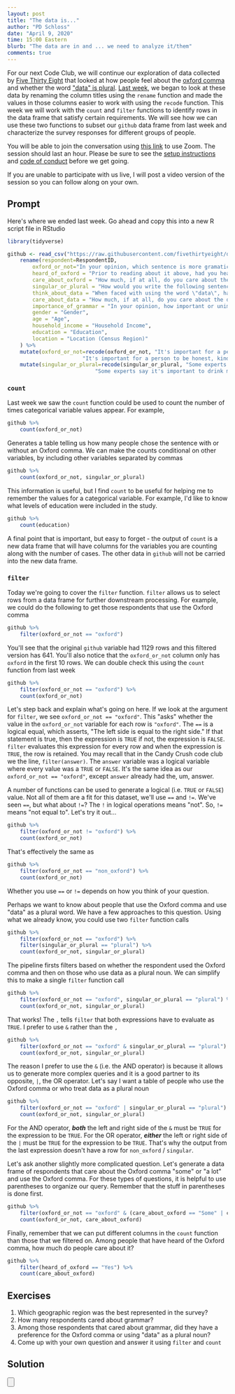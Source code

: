 ```yaml
---
layout: post
title: "The data is..."
author: "PD Schloss"
date: "April 9, 2020"
time: 15:00 Eastern
blurb: "The data are in and ... we need to analyze it/them"
comments: true
---
```


For our next Code Club, we will continue our exploration of data collected by [Five Thirty Eight](https://fivethirtyeight.com/features/elitist-superfluous-or-popular-we-polled-americans-on-the-oxford-comma/) that looked at how people feel about the [oxford comma](https://knowyourmeme.com/photos/946417) and whether the word ["data" is plural](https://en.wikipedia.org/wiki/Yes_(band)). [Last week](2020-04-02-the-data-are), we began to look at these data by renaming the column titles using the `rename` function and made the values in those columns easier to work with using the `recode` function. This week we will work with the `count` and `filter` functions to identify rows in the data frame that satisfy certain requirements. We will see how we can use these two functions to subset our `github` data frame from last week and characterize the survey responses for different groups of people.

You will be able to join the conversation using [this link](https://zoom.us/j/593937827?pwd=ZUxNM3M4djdBVEM4VE5DKzlGZzhLZz09) to use Zoom. The session should last an hour. Please be sure to see the [setup instructions](/code_club/setup-instructions) and [code of conduct](/code_club/code-of-conduct) before we get going.

<!-- YouTube link -->
If you are unable to participate with us live, I will post a video version of the session so you can follow along on your own.


## Prompt

Here's where we ended last week. Go ahead and copy this into a new R script file in RStudio

```R
library(tidyverse)

github <- read_csv("https://raw.githubusercontent.com/fivethirtyeight/data/master/comma-survey/comma-survey.csv") %>%
	rename(respondent=RespondentID,
		oxford_or_not="In your opinion, which sentence is more gramatically correct?",
		heard_of_oxford = "Prior to reading about it above, had you heard of the serial (or Oxford) comma?",
		care_about_oxford = "How much, if at all, do you care about the use (or lack thereof) of the serial (or Oxford) comma in grammar?",
		singular_or_plural = "How would you write the following sentence?",
		think_about_data = "When faced with using the word \"data\", have you ever spent time considering if the word was a singular or plural noun?",
		care_about_data = "How much, if at all, do you care about the debate over the use of the word \"data\" as a singluar or plural noun?",
		importance_of_grammar = "In your opinion, how important or unimportant is proper use of grammar?",
		gender = "Gender",
		age = "Age",
		household_income = "Household Income",
		education = "Education",
		location = "Location (Census Region)"
	) %>%
	mutate(oxford_or_not=recode(oxford_or_not, "It's important for a person to be honest, kind and loyal."="non_oxford",
						"It's important for a person to be honest, kind, and loyal."="oxford")) %>%
	mutate(singular_or_plural=recode(singular_or_plural, "Some experts say it's important to drink milk, but the data is inconclusive."="singular",
							"Some experts say it's important to drink milk, but the data are inconclusive."="plural"))
```

### `count`

Last week we saw the `count` function could be used to count the number of times categorical variable values appear. For example,

```R
github %>%
	count(oxford_or_not)
```

Generates a table telling us how many people chose the sentence with or without an Oxford comma. We can make the counts conditional on other variables, by including other variables separated by commas

```R
github %>%
	count(oxford_or_not, singular_or_plural)
```

This information is useful, but I find `count` to be useful for helping me to remember the values for a categorical variable. For example, I'd like to know what levels of education were included in the study.

```R
github %>%
	count(education)
```

A final point that is important, but easy to forget - the output of `count` is a new data frame that will have columns for the variables you are counting along with the number of cases. The other data in `github` will not be carried into the new data frame.


### `filter`

Today we're going to cover the `filter` function. `filter` allows us to select rows from a data frame for further downstream processing. For example, we could do the following to get those respondents that use the Oxford comma

```R
github %>%
	filter(oxford_or_not == "oxford")
```

You'll see that the original `github` variable had 1129 rows and this filtered version has 641. You'll also notice that the `oxford_or_not` column only has `oxford` in the first 10 rows. We can double check this using the `count` function from last week

```R
github %>%
	filter(oxford_or_not == "oxford") %>%
	count(oxford_or_not)
```

Let's step back and explain what's going on here. If we look at the argument for `filter`, we see `oxford_or_not == "oxford"`. This "asks" whether the value in the `oxford_or_not` variable for each row is `"oxford"`. The `==` is a logical equal, which asserts, "The left side is equal to the right side." If that statement is true, then the expression is `TRUE` if not, the expression is `FALSE`. `filter` evaluates this expression for every row and when the expression is `TRUE`, the row is retained. You may recall that in the Candy Crush code club we the line, `filter(answer)`. The `answer` variable was a logical variable where every value was a `TRUE` or `FALSE`. It's the same idea as our `oxford_or_not == "oxford"`, except `answer` already had the, um, answer.

A number of functions can be used to generate a logical (i.e. `TRUE` or `FALSE`) value. Not all of them are a fit for this dataset, we'll use `==` and `!=`. We've seen `==`, but what about `!=`? The `!` in logical operations means "not". So, `!=` means "not equal to". Let's try it out...

```R
github %>%
	filter(oxford_or_not != "oxford") %>%
	count(oxford_or_not)
```

That's effectively the same as

```R
github %>%
	filter(oxford_or_not == "non_oxford") %>%
	count(oxford_or_not)
```

Whether you use `==` or `!=` depends on how you think of your question.

Perhaps we want to know about people that use the Oxford comma and use "data" as a plural word. We have a few approaches to this question. Using what we already know, you could use two `filter` function calls

```R
github %>%
	filter(oxford_or_not == "oxford") %>%
	filter(singular_or_plural == "plural") %>%
	count(oxford_or_not, singular_or_plural)
```

The pipeline firsts filters based on whether the respondent used the Oxford comma and then on those who use data as a plural noun. We can simplify this to make a single `filter` function call

```R
github %>%
	filter(oxford_or_not == "oxford", singular_or_plural == "plural") %>%
	count(oxford_or_not, singular_or_plural)
```

That works! The `,` tells `filter` that both expressions have to evaluate as `TRUE`. I prefer to use `&` rather than the `,`

```R
github %>%
	filter(oxford_or_not == "oxford" & singular_or_plural == "plural") %>%
	count(oxford_or_not, singular_or_plural)
```

The reason I prefer to use the `&` (i.e. the AND operator) is because it allows us to generate more complex queries and it is a good partner to its opposite, `|`, the OR operator. Let's say I want a table of people who use the Oxford comma or who treat data as a plural noun

```R
github %>%
	filter(oxford_or_not == "oxford" | singular_or_plural == "plural") %>%
	count(oxford_or_not, singular_or_plural)
```

For the AND operator, ***both*** the left and right side of the `&` must be `TRUE` for the expression to be `TRUE`. For the OR operator, ***either*** the left or right side of the `|` must be `TRUE`  for the expression to be `TRUE`. That's why the output from the last expression doesn't have a row for `non_oxford` / `singular`.

Let's ask another slightly more complicated question. Let's generate a data frame of respondents that care about the Oxford comma "some" or "a lot" and use the Oxford comma. For these types of questions, it is helpful to use parentheses to organize our query. Remember that the stuff in parentheses is done first.

```R
github %>%
	filter(oxford_or_not == "oxford" & (care_about_oxford == "Some" | care_about_oxford == "A lot")) %>%
	count(oxford_or_not, care_about_oxford)
```

Finally, remember that we can put different columns in the `count` function than those that we filtered on. Among people that have heard of the Oxford comma, how much do people care about it?

```R
github %>%
	filter(heard_of_oxford == "Yes") %>%
	count(care_about_oxford)
```


## Exercises
1. Which geographic region was the best represented in the survey?
2. How many respondents cared about grammar?
3. Among those respondents that cared about grammar, did they have a preference for the Oxford comma or using "data" as a plural noun?
4. Come up with your own question and answer it using `filter` and `count`


## Solution
<input type="button" class="hideshow">
<div markdown="1" style="display:none;">
1. Which geographic region was the best represented in the survey?

```R
github %>%
	count(location)
```

Pacific


2. How many respondents cared about grammar?

```R
github %>%
	filter(importance_of_grammar == "Somewhat important" | importance_of_grammar == "Very important")
```

1021

3. Among those respondents that cared about grammar, did they have a preference for the Oxford comma or using "data" as a plural noun?

```R
github %>%
	filter(importance_of_grammar == "Somewhat important" | importance_of_grammar == "Very important") %>%
	count(oxford_or_not, singular_or_plural)
```

4. Come up with your own question and answer it using `filter` and `count`

Are older people more likely to use singular or plural?

```R
github %>%
	count(age)

github %>%
	count(singular_or_plural)

github %>%
	filter(age == "45-60" | age == ">60") %>%
	count(singular_or_plural)
```

```
> github %>%
+ count(singular_or_plural)
# A tibble: 3 x 2
  singular_or_plural     n
  <chr>              <int>
1 plural               228
2 singular             865
3 NA                    36
>
> github %>%
+ filter(age == "45-60" | age == ">60") %>%
+ count(singular_or_plural)
# A tibble: 2 x 2
  singular_or_plural     n
  <chr>              <int>
1 plural                64
2 singular             226
>
```

Meh. how about the oxford comma?

```R
github %>%
	count(oxford_or_not)

github %>%
	filter(age == "45-60" | age == ">60") %>%
	count(oxford_or_not)
```

```
> github %>%
+ count(oxford_or_not)
# A tibble: 2 x 2
  oxford_or_not     n
  <chr>         <int>
1 non_oxford      488
2 oxford          641
>
> github %>%
+ filter(age == "45-60" | age == ">60") %>%
+ count(oxford_or_not)
# A tibble: 2 x 2
  oxford_or_not     n
  <chr>         <int>
1 non_oxford      148
2 oxford          142
```

Older people are less likely to use the Oxford comma

</div>
